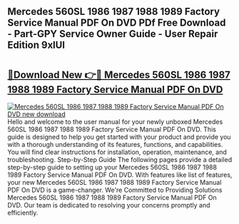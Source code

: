 ## Mercedes 560SL 1986 1987 1988 1989 Factory Service Manual PDF On DVD PDf Free Download - Part-GPY Service Owner Guide - User Repair Edition 9xlUI

# <h2><a href="http://bc83425.oget.top/?id=Mercedes+560SL+1986+1987+1988+1989+Factory+Service+Manual+PDF+On+DVD">🔗Download New 👉🔴 Mercedes 560SL 1986 1987 1988 1989 Factory Service Manual PDF On DVD</a></h2>

[![Mercedes 560SL 1986 1987 1988 1989 Factory Service Manual PDF On DVD new download](https://i.imgur.com/5g1atiW.png)](http://bc83425.oget.top/?id=Mercedes+560SL+1986+1987+1988+1989+Factory+Service+Manual+PDF+On+DVD)
Hello and welcome to the user manual for your newly unboxed Mercedes 560SL 1986 1987 1988 1989 Factory Service Manual PDF On DVD. This guide is designed to help you get started with your product and provide you with a thorough understanding of its features, functions, and capabilities. You will find clear instructions for installation, operation, maintenance, and troubleshooting. Step-by-Step Guide The following pages provide a detailed step-by-step guide to setting up your Mercedes 560SL 1986 1987 1988 1989 Factory Service Manual PDF On DVD. With features like list of features, your new Mercedes 560SL 1986 1987 1988 1989 Factory Service Manual PDF On DVD is a game-changer. We're Committed to Providing Solutions Mercedes 560SL 1986 1987 1988 1989 Factory Service Manual PDF On DVD. Our team is dedicated to resolving your concerns promptly and efficiently.
